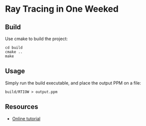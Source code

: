 # Ray Tracing in One Weeked

## Build

Use cmake to build the project:

```
cd build
cmake ..
make
```

## Usage

Simply run the build executable, and place the output PPM on a file:

```
build/RTIOW > output.ppm
```

## Resources

- [Online tutorial](https://raytracing.github.io/books/RTIOW.html)

